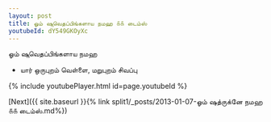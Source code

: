 ```yaml
---
layout: post
title: ஓம் ஷுவெதப்பிங்களாய நமஹ ௧௧ டைம்ஸ்
youtubeId: dY549GKOyXc
---
```

 
 
 ஓம் ஷுவெதப்பிங்களாய நமஹ  
 
 -  யார் ஒருபுறம் வெள்ளை, மறுபுறம் சிவப்பு 
 
  
 
  
 
 
 
 
 
 


{% include youtubePlayer.html id=page.youtubeId %}
 
[Next]({{ site.baseurl }}{% link  split1/_posts/2013-01-07-ஓம் ஷத்ருக்னே நமஹ ௧௧ டைம்ஸ்.md%})
 
